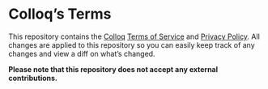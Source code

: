 # Colloq’s Terms

This repository contains the [Colloq](https://colloq.io/) [Terms of Service](https://colloq.io/terms) and [Privacy Policy](https://colloq.io/privacy). 
All changes are applied to this repository so you can easily keep track of any changes and view a diff on what’s changed.

**Please note that this repository does not accept any external contributions.**
